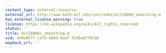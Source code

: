 ```yaml
---
content_type: external-resource
external_url: http://www-math.mit.edu/cse/codes/mit18086_smoothing.m
has_external_license_warning: true
license: https://en.wikipedia.org/wiki/All_rights_reserved
status: ''
title: mit18086\_smoothing.m
uid: 449e0577-ce7b-484d-8ad7-51dba87707ab
wayback_url: ''
---
```


